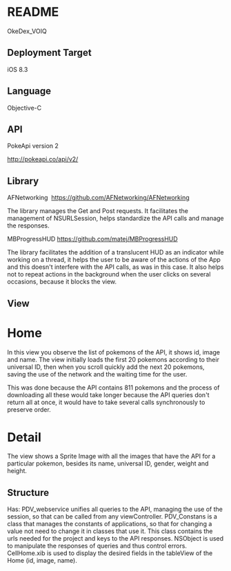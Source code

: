 # README #

OkeDex_VOIQ

## Deployment Target ##

iOS 8.3

## Language ##

Objective-C

## API ##

PokeApi version 2

http://pokeapi.co/api/v2/


## Library ##

AFNetworking 
https://github.com/AFNetworking/AFNetworking

The library manages the Get and Post requests.
It facilitates the management of NSURLSession, helps standardize the API calls and manage the responses.


MBProgressHUD
https://github.com/matej/MBProgressHUD

The library facilitates the addition of a translucent HUD as an indicator while working on a thread, it helps the user to be aware of the actions of the App and this doesn't interfere with the API calls, as was in this case.
It also helps not to repeat actions in the background when the user clicks on several occasions, because it blocks the view.


## View ##

# Home #
In this view you observe the list of pokemons of the API, it shows id, image and name.
The view initially loads the first 20 pokemons according to their universal ID, then when you scroll quickly add the next 20 pokemons, saving the use of the network and the waiting time for the user.

This was done because the API contains 811 pokemons and the process of downloading all these would take longer because the API queries don't return all at once, it would have to take several calls synchronously to preserve order.

# Detail #

The view shows a Sprite Image with all the images that have the API for a particular pokemon, besides its name, universal ID, gender, weight and height.

## Structure ##

Has:
PDV_webservice unifies all queries to the API, managing the use of the session, so that can be called from any viewController.
PDV_Constans is a class that manages the constants of applications, so that for changing a value not need to change it in classes that use it. This class contains the urls needed for the project and keys to the API responses.
NSObject is used to manipulate the responses of queries and thus control errors.
CellHome.xib is used to display the desired fields in the tableView of the Home (id, image, name).
